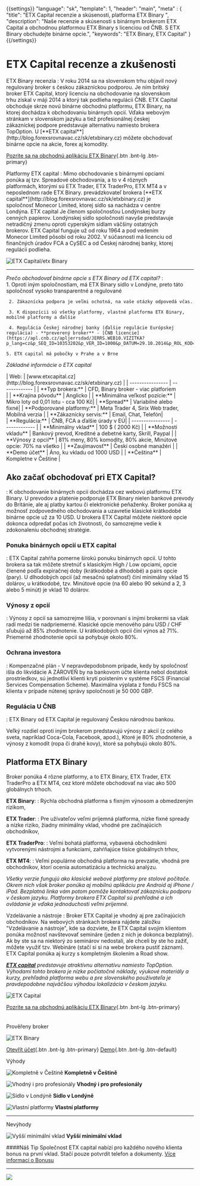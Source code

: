 {{settings}}
  "language": "sk",
  "template": 1,
  "header": "main",
  "meta" : {
    "title": "ETX Capital recenzie a skúsenosti, platforma ETX Binary ",
     "description": "Naše recenzie a skúsenosti s binárnym brokerom ETX Capital a obchodnou platformou ETX Binary s licenciou od ČNB. S ETX Binary obchudejte binárne opcie.",
     "keywords": "ETX Binary, ETX Capital"
  }
{{/settings}}
<span itemprop="reviewRating" itemscope itemtype="http://schema.org/Rating">
  <meta itemprop="worstRating" content="1"/>
  <meta itemprop="ratingValue" content="85"/>
  <meta itemprop="bestRating" content="100"/>
</span>
<meta itemprop="itemreviewed" content="ETX Capital">
<meta itemprop="author" content="ForexSrovnávač.cz">

<div class="row">
<div class="col-md-9" role="main" markdown="1">



# ETX Capital recenze a zkušenosti
<div class="row" style="width:92%">
  <div class="col-md-6" markdown="1">
ETX Binary recenzia
:    
V roku 2014 sa na slovenskom trhu objavil nový regulovaný broker s českou zákazníckou podporou. Je ním britský broker ETX Capital, ktorý licenciu na obchodovanie na slovenskom trhu získal v máji 2014 a ktorý tak podlieha regulácii ČNB. ETX Capital obchoduje skrze novú binárne obchodnú platformu, ETX Binary, na ktorej dochádza k obchodovaniu binárnych opcií. Vďaka webovým stránkam v slovenskom jazyku a tiež profesionálnej českej zákazníckej podpore predstavuje alternatívu namiesto brokera TopOption.
U [**ETX capital**](http://blog.forexsrovnavac.cz/sk/etxbinary.cz) môžete obchodovať binárne opcie na akcie, forex aj komodity.  

[Pozrite sa na obchodnú aplikáciu ETX Binary](http://blog.forexsrovnavac.cz/sk/etxbinary.cz){.btn .bnt-lg .btn-primary}
</div>
  <div class="col-md-6" markdown="1">
Platformy ETX capital
:    
Mimo obchodovanie s binárnymi opciami ponúka aj tzv. Spreadové obchodovania, a to v 4 rôznych platformách, ktorými sú ETX Trader, ETX TraderPro, ETX MT4 a v neposlednom rade ETX Binary.
prevádzkovateľ brokera [**ETX capital**](http://blog.forexsrovnavac.cz/sk/etxbinary.cz) je spoločnosť Monecor Limited, ktorej sídlo sa nachádza v centre Londýna. ETX capital Je členom spoločnosťou Londýnskej burzy cenných papierov. Londýnskej sídlo spoločnosti navyše predstavuje netradičný zmenu oproti cyperským sídlam väčšiny ostatných brokerov. ETX Capital funguje už od roku 1964 a pod vedením Monecor Limited pôsobí od roku 2002. V súčasnosti má licenciu od finančných úradov FCA a CySEC a od Českej národnej banky, ktorej regulácii podlieha.


</div>
</div>

![ETX Capital/etx Binary](http://blog.forexsrovnavac.cz/wp-content/uploads/2015/04/etx-binary.png) 

- - -
*Prečo obchodovať binárne opcie s ETX Binary od ETX capital?*
:    
    1. Oproti iným spoločnostiam, má ETX Binary sídlo v Londýne, preto táto spoločnosť vysoko transparentné a regulované

     2. Zákaznícka podpora je veľmi ochotná, na vaše otázky odpovedá včas.
    
     3. K dispozícii sú všetky platformy, vlastné platforma ETX Binary, mobilné platformy a ďalšie

     4. Regulácia Českej národnej banky (ďalšie regulácie Európskej regulácia) - **preverený broker** - [ČNB licencie](https://apl.cnb.cz/apljerrsdad/JERRS.WEB10.VIZITKA?p_lang=cz&p_SEQ_ID=10353202&p_VER_ID=1000&p_DATUM=29.10.2014&p_ROL_KOD=)

    5. ETX capital má pobočky v Prahe a v Brne

*Základné informácie o ETX capital*
<div class="row" style="width:92%">
  <div class="col-md-6" markdown="1">
| Web:     |   [www.etxcapital.cz](http://blog.forexsrovnavac.cz/sk/etxbinary.cz) |
| ---------------- | ------------- |
| **Typ brokera:**   | CFD, Binary broker - viac platforiem |
| **Krajina pôvodu**   | Anglicko |
| **Minimálna veľkosť pozície:** | Mikro loty od 0,01 lotu - cca 100 Kč|
| **Spread** | Variabilné alebo fixné|
| **Podporované platformy:**  | Meta Trader 4, Sirix Web trader, Mobilná verzia |
| **Zákaznícky servis:**  | Email, Chat, Telefón|
  </div>
  <div class="col-md-6" markdown="1">
| **Regulácia:**  | ČNB, FCA a ďalšie úrady v EÚ|
| ---------------- | ------------- |
| **Minimálny vklad**  | 100 $ ( 2000 Kč) |
| **Možnosti vkladu**  | Bankový prevod, Kreditné a debetné karty, Skrill, Paypal |
| **Výnosy z opcií**  |  81% meny, 80% komodity, 80% akcie, Minútové opcie: 70% na všetko |
| **Zaujímavosť**  | Českí osobné manažéri |
| **Demo účet**  | Áno, ku vkladu od 1000 USD |
| **Čeština**  | Kompletne v Češtine |

</div>
</div>

## Ako začať obchodovať pri ETX Capital?
: K obchodovanie binárnych opcií dochádza cez webovú platformu ETX Binary. U prevodov a platenie podporuje ETX Binary nielen bankové prevody do Británie, ale aj platby kartou či elektronické peňaženky. Broker ponúka aj možnosť zodpovedného obchodovania a uzavretie klasické krátkodobé binárne opcie už za 10 USD. U brokera ETX Capital môžete niektoré opcie dokonca odpredať počas ich životnosti, čo samozrejme vedie k zdokonaleniu obchodnej stratégie.

### Ponuka binárnych opcií u ETX capital
: ETX Capital zahŕňa pomerne širokú ponuku binárnych opcií. U tohto brokera sa tak môžete stretnúť s klasickým High / Low opciami, opcie členené podľa expiračnej doby (krátkodobé a dlhodobé) a pairs opcie (pary). U dlhodobých opcií (až mesačnú splatnosť) činí minimálny vklad 15 dolárov, u krátkodobé, tzv. Minútové opcie (na 60 alebo 90 sekúnd a 2, 3 alebo 5 minút) je vklad 10 dolárov.

### Výnosy z opcií
: Výnosy z opcií sa samozrejme líšia, v porovnaní s inými brokermi sa však radí medzi tie nadpriemerné. Klasické opcie menového páru USD / CHF sľubujú až 85% zhodnotenie. U krátkodobých opcií činí výnos až 71%. Priemerné zhodnotenie opcií sa pohybuje okolo 80%.

### Ochrana investora
: Kompenzačné plán - V nepravdepodobnom prípade, kedy by spoločnosť išla do likvidácie A ZÁROVEŇ by na bankovom účte klienta nebol dostatok prostriedkov, sú jednotliví klienti krytí poistením v systéme FSCS (Financial Services Compensation Scheme). Maximálna výplata z fondu FSCS na klienta v prípade nútenej správy spoločnosti je 50 000 GBP.

### Regulácia U ČNB
: ETX Binary od ETX Capital je regulovaný Českou národnou bankou.

Veľký rozdiel oproti iným brokerom predstavujú výnosy z akcií (z celého sveta, napríklad Coca-Cola, Facebook, apod.), Ktoré je 80% zhodnotenie, a výnosy z komodít (ropa či drahé kovy), ktoré sa pohybujú okolo 80%.

## Platforma ETX Binary

Broker ponúka 4 rôzne platformy, a to ETX Binary, ETX Trader, ETX TraderPro a ETX MT4, cez ktoré môžete obchodovať na viac ako 500 globálnych trhoch.

**ETX Binary**:
: Rýchla obchodná platforma s fixným výnosom a obmedzeným rizikom,

**ETX Trader**:
: Pre užívateľov veľmi príjemná platforma, nízke fixné spready a nízke riziko, žiadny minimálny vklad, vhodné pre začínajúcich obchodníkov,

**ETX TraderPro**:
: Veľmi bohatá platforma, vybavená obchodníkmi vytvorenými nástrojmi a funkciami, zahŕňajúce tisíce globálnych trhov,

**ETX MT4**:
: Veľmi populárne obchodná platforma na prevzatie, vhodná pre obchodníkov, ktorí ocenia automatizáciu a technickú analýzu.

*Všetky verzie fungujú ako klasické webové platformy pre stolové počítače. Okrem nich však broker ponúka aj mobilnú aplikáciu pre Android aj iPhone / iPad. Bezplatná linka vám potom pomôže kontaktovať zákaznícku podporu v českom jazyku.
Platformy brokera ETX Capital sú prehľadné a ich ovládanie je vďaka jednoduchosti veľmi príjemné.*

Vzdelávanie a nástroje
: Broker ETX Capital je vhodný aj pre začínajúcich obchodníkov. Na webových stránkach brokera nájdete záložku "Vzdelávanie a nástroje", kde sa dozviete, že ETX Capital svojim klientom ponúka možnosť navštevovať semináre (jeden z nich je dokonca bezplatný). Ak by ste sa na niektorý zo seminárov nedostali, ale chceli by ste ho zažiť, môžete využiť tzv. Webináre (stačí si si na webe brokera pustiť záznam). ETX Capital ponúka aj kurzy s kompletným školením a Road show.

 
*[**ETX capital**](http://blog.forexsrovnavac.cz/sk/etxbinary.cz) predstavuje atraktívnu alternatívu namiesto TopOption. Výhodami tohto brokera je nízke počiatočné náklady, výukové materiály a kurzy, prehľadná platforma webu a pre slovenského používateľa je pravdepodobne najväčšou výhodou lokalizácia v českom jazyku.*

![ETX Capital](http://blog.forexsrovnavac.cz/wp-content/uploads/2015/04/2015-04-24-16_48_09-Trading-Platform-_-Best-CFD-trading-Platform-_-ETX-Capital.png) 

[Pozrite sa na obchodnú aplikáciu ETX Binary](http://blog.forexsrovnavac.cz/sk/etxbinary.cz){.btn .bnt-lg .btn-primary}



</div>
<div class="col-md-3" markdown="1">
<div class="well" markdown="1" style="margin-top: 2.5em">
Prověřeny broker

![ETX Binary](http://blog.forexsrovnavac.cz/wp-content/uploads/2015/04/ETXCapital_Stacked_Logo_Black_on_White-11.jpg)  

[Otevřít účet](http://blog.forexsrovnavac.cz/etxbinary.cz "Registrace"){.btn .bnt-lg .btn-primary} [Demo](http://blog.forexsrovnavac.cz/etxbinary.cz "Demo účet"){.btn .bnt-lg .btn-default}

</div>
<div class="container-fluid" markdown="1">

Výhody

![Kompletně v Češtině](http://s28.postimg.org/lj87xfcyh/1402286470_1.png)     **Kompletně v Češtině**

![Vhodný i pro profesionály](http://s28.postimg.org/lj87xfcyh/1402286470_1.png)     **Vhodný i pro profesionály**

![Sídlo v Londýně](http://s28.postimg.org/lj87xfcyh/1402286470_1.png)     **Sídlo v Londýně**

![Vlastní platformy](http://s28.postimg.org/lj87xfcyh/1402286470_1.png)     **Vlastní platformy**

- - -
</div>
<div class="container-fluid" markdown="1">
Nevýhody

![Vyšší minimální vklad](http://s16.postimg.org/kwlkxzd75/1402286495_2.png)     **Vyšší minimální vklad**

</div>
<div class="container-fluid" markdown="1">

####Náš Tip
Společnost ETX capital nabízí pro každého nového klienta bonus na první vklad. Stačí pouze potvrdit telefon a dokumenty. [Více informací o Bonusu](http://blog.forexsrovnavac.cz/sk/etxbinary)
- - -
<a href="http://blog.forexsrovnavac.cz/sk/etxbinary.cz" alt="Demo účet" target="_blank">
 <img src="http://blog.forexsrovnavac.cz/wp-content/uploads/2014/10/informace.png" width="" height=""/>

</a>

</div>
</div>
</div>
